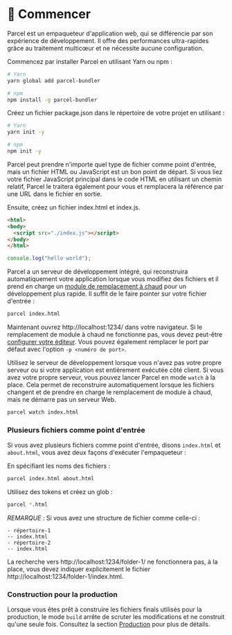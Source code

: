 # 🚀 Commencer

Parcel est un empaqueteur d'application web, qui se différencie par son expérience de développement. Il offre des performances ultra-rapides grâce au traitement multicœur et ne nécessite aucune configuration.

Commencez par installer Parcel en utilisant Yarn ou npm :

```bash
# Yarn
yarn global add parcel-bundler

# npm
npm install -g parcel-bundler
```

Créez un fichier package.json dans le répertoire de votre projet en utilisant :

```bash
# Yarn
yarn init -y

# npm
npm init -y
```

Parcel peut prendre n'importe quel type de fichier comme point d'entrée, mais un fichier HTML ou JavaScript est un bon point de départ. Si vous liez votre fichier JavaScript principal dans le code HTML en utilisant un chemin relatif, Parcel le traitera également pour vous et remplacera la référence par une URL dans le fichier en sortie.

Ensuite, créez un fichier index.html et index.js.

```html
<html>
<body>
  <script src="./index.js"></script>
</body>
</html>
```

```javascript
console.log("hello world");
```

Parcel a un serveur de développement intégré, qui reconstruira automatiquement votre application lorsque vous modifiez des fichiers et il prend en charge un [module de remplacement à chaud](hmr.html) pour un développement plus rapide. Il suffit de le faire pointer sur votre fichier d'entrée :

```bash
parcel index.html
```

Maintenant ouvrez http://localhost:1234/ dans votre navigateur. Si le remplacement de module à chaud ne fonctionne pas, vous devez peut-être [configurer votre éditeur](hmr.html#safe-write). Vous pouvez également remplacer le port par défaut avec l'option `-p <numéro de port>`.

Utilisez le serveur de développement lorsque vous n'avez pas votre propre serveur ou si votre application est entièrement exécutée côté client. Si vous avez votre propre serveur, vous pouvez lancer Parcel en mode `watch` à la place. Cela permet de reconstruire automatiquement lorsque les fichiers changent et de prendre en charge le remplacement de module à chaud, mais ne démarre pas un serveur Web.

```bash
parcel watch index.html
```

### Plusieurs fichiers comme point d'entrée

Si vous avez plusieurs fichiers comme point d'entrée, disons `index.html` et `about.html`, vous avez deux façons d'exécuter l'empaqueteur :

En spécifiant les noms des fichiers :
```bash
parcel index.html about.html
```

Utilisez des tokens et créez un glob :
```bash
parcel *.html
```

*REMARQUE :* Si vous avez une structure de fichier comme celle-ci :
```
- répertoire-1
-- index.html
- répertoire-2
-- index.html
```

La recherche vers http://localhost:1234/folder-1/ ne fonctionnera pas, à la place, vous devez indiquer explicitement le fichier http://localhost:1234/folder-1/index.html.

### Construction pour la production

Lorsque vous êtes prêt à construire les fichiers finals utilisés pour la production, le mode `build` arrête de scruter les modifications et ne construit qu'une seule fois. Consultez la section [Production](production.html) pour plus de détails.
